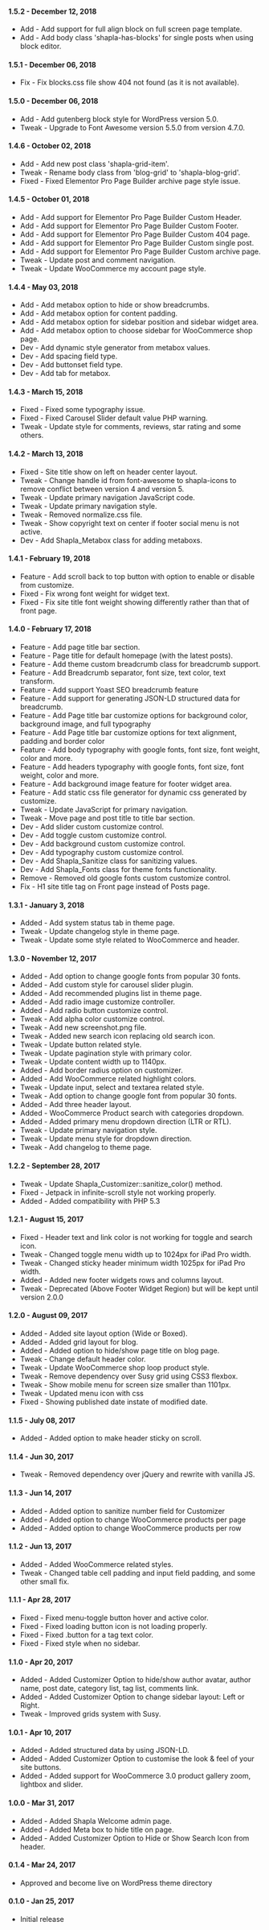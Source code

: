 #### 1.5.2 - December 12, 2018
* Add - Add support for full align block on full screen page template.
* Add - Add body class 'shapla-has-blocks' for single posts when using block editor.

#### 1.5.1 - December 06, 2018
* Fix - Fix blocks.css file show 404 not found (as it is not available).

#### 1.5.0 - December 06, 2018
* Add - Add gutenberg block style for WordPress version 5.0.
* Tweak - Upgrade to Font Awesome version 5.5.0 from version 4.7.0.

#### 1.4.6 - October 02, 2018
* Add - Add new post class 'shapla-grid-item'.
* Tweak - Rename body class from 'blog-grid' to 'shapla-blog-grid'.
* Fixed - Fixed Elementor Pro Page Builder archive page style issue.

#### 1.4.5 - October 01, 2018
* Add - Add support for Elementor Pro Page Builder Custom Header.
* Add - Add support for Elementor Pro Page Builder Custom Footer.
* Add - Add support for Elementor Pro Page Builder Custom 404 page.
* Add - Add support for Elementor Pro Page Builder Custom single post.
* Add - Add support for Elementor Pro Page Builder Custom archive page.
* Tweak - Update post and comment navigation.
* Tweak - Update WooCommerce my account page style.

#### 1.4.4 - May 03, 2018
* Add - Add metabox option to hide or show breadcrumbs.
* Add - Add metabox option for content padding.
* Add - Add metabox option for sidebar position and sidebar widget area.
* Add - Add metabox option to choose sidebar for WooCommerce shop page.
* Dev - Add dynamic style generator from metabox values.
* Dev - Add spacing field type.
* Dev - Add buttonset field type.
* Dev - Add tab for metabox.

#### 1.4.3 - March 15, 2018
* Fixed - Fixed some typography issue.
* Fixed - Fixed Carousel Slider default value PHP warning.
* Tweak - Update style for comments, reviews, star rating and some others.

#### 1.4.2 - March 13, 2018
* Fixed - Site title show on left on header center layout.
* Tweak - Change handle id from font-awesome to shapla-icons to remove conflict between version 4 and version 5.
* Tweak - Update primary navigation JavaScript code.
* Tweak - Update primary navigation style.
* Tweak - Removed normalize.css file.
* Tweak - Show copyright text on center if footer social menu is not active.
* Dev - Add Shapla_Metabox class for adding metaboxs.

#### 1.4.1 - February 19, 2018
* Feature - Add scroll back to top button with option to enable or disable from customize.
* Fixed - Fix wrong font weight for widget text.
* Fixed - Fix site title font weight showing differently rather than that of front page.

#### 1.4.0 - February 17, 2018
* Feature - Add page title bar section.
* Feature - Page title for default homepage (with the latest posts).
* Feature - Add theme custom breadcrumb class for breadcrumb support.
* Feature - Add Breadcrumb separator, font size, text color, text transform.
* Feature - Add support Yoast SEO breadcrumb feature
* Feature - Add support for generating JSON-LD structured data for breadcrumb.
* Feature - Add Page title bar customize options for background color, background image, and full typography 
* Feature - Add Page title bar customize options for text alignment, padding and border color
* Feature - Add body typography with google fonts, font size, font weight, color and more.
* Feature - Add headers typography with google fonts, font size, font weight, color and more.
* Feature - Add background image feature for footer widget area.
* Feature - Add static css file generator for dynamic css generated by customize.
* Tweak - Update JavaScript for primary navigation.
* Tweak - Move page and post title to title bar section.
* Dev - Add slider custom customize control.
* Dev - Add toggle custom customize control.
* Dev - Add background custom customize control.
* Dev - Add typography custom customize control.
* Dev - Add Shapla_Sanitize class for sanitizing values.
* Dev - Add Shapla_Fonts class for theme fonts functionality.
* Remove - Removed old google fonts custom customize control.
* Fix - H1 site title tag on Front page instead of Posts page.

#### 1.3.1 - January 3, 2018
* Added - Add system status tab in theme page.
* Tweak - Update changelog style in theme page.
* Tweak - Update some style related to WooCommerce and header.

#### 1.3.0 - November 12, 2017
* Added - Add option to change google fonts from popular 30 fonts.
* Added - Add custom style for carousel slider plugin.
* Added - Add recommended plugins list in theme page.
* Added - Add radio image customize controller.
* Added - Add radio button customize control.
* Tweak - Add alpha color customize control.
* Tweak - Add new screenshot.png file.
* Tweak - Added new search icon replacing old search icon.
* Tweak - Update button related style.
* Tweak - Update pagination style with primary color.
* Tweak - Update content width up to 1140px.
* Added - Add border radius option on customizer.
* Added - Add WooCommerce related highlight colors.
* Tweak - Update input, select and textarea related style.
* Tweak - Add option to change google font from popular 30 fonts.
* Added - Add three header layout.
* Added - WooCommerce Product search with categories dropdown.
* Added - Added primary menu dropdown direction (LTR or RTL).
* Tweak - Update primary navigation style.
* Tweak - Update menu style for dropdown direction.
* Tweak - Add changelog to theme page.

#### 1.2.2 - September 28, 2017
* Tweak - Update Shapla_Customizer::sanitize_color() method.
* Fixed - Jetpack in infinite-scroll style not working properly.
* Added - Added compatibility with PHP 5.3 

#### 1.2.1 - August 15, 2017
* Fixed - Header text and link color is not working for toggle and search icon.
* Tweak - Changed toggle menu width up to 1024px for iPad Pro width.
* Tweak - Changed sticky header minimum width 1025px for iPad Pro width.
* Added - Added new footer widgets rows and columns layout.
* Tweak - Deprecated (Above Footer Widget Region) but will be kept until version 2.0.0

#### 1.2.0 - August 09, 2017
* Added - Added site layout option (Wide or Boxed).
* Added - Added grid layout for blog.
* Added - Added option to hide/show page title on blog page.
* Tweak - Change default header color.
* Tweak - Update WooCommerce shop loop product style.
* Tweak - Remove dependency over Susy grid using CSS3 flexbox.
* Tweak - Show mobile menu for screen size smaller than 1101px.
* Tweak - Updated menu icon with css
* Fixed - Showing published date instate of modified date.

#### 1.1.5 - July 08, 2017
* Added - Added option to make header sticky on scroll.

#### 1.1.4 - Jun 30, 2017
* Tweak - Removed dependency over jQuery and rewrite with vanilla JS.

#### 1.1.3 - Jun 14, 2017
* Added - Added option to sanitize number field for Customizer
* Added - Added option to change WooCommerce products per page
* Added - Added option to change WooCommerce products per row

#### 1.1.2 - Jun 13, 2017
* Added - Added WooCommerce related styles.
* Tweak - Changed table cell padding and input field padding, and some other small fix.

#### 1.1.1 - Apr 28, 2017
* Fixed - Fixed menu-toggle button hover and active color.
* Fixed - Fixed loading button icon is not loading properly.
* Fixed - Fixed .button for a tag text color.
* Fixed - Fixed style when no sidebar.

#### 1.1.0 - Apr 20, 2017
* Added - Added Customizer Option to hide/show author avatar, author name, post date, category list, tag list, comments link.
* Added - Added Customizer Option to change sidebar layout: Left or Right.
* Tweak - Improved grids system with Susy.

#### 1.0.1 - Apr 10, 2017
* Added - Added structured data by using JSON-LD.
* Added - Added Customizer Option to customise the look & feel of your site buttons.
* Added - Added support for WooCommerce 3.0 product gallery zoom, lightbox and slider.

#### 1.0.0 - Mar 31, 2017
* Added - Added Shapla Welcome admin page.
* Added - Added Meta box to hide title on page.
* Added - Added Customizer Option to Hide or Show Search Icon from header.

#### 0.1.4 - Mar 24, 2017
* Approved and become live on WordPress theme directory

#### 0.1.0 - Jan 25, 2017
* Initial release
